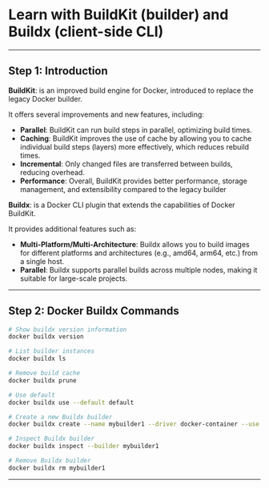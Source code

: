 # Learn with BuildKit (builder) and Buildx (client-side CLI)

---

## Step 1: Introduction

**BuildKit**: is an improved build engine for Docker, introduced to replace the legacy Docker builder.

It offers several improvements and new features, including:
- **Parallel**: BuildKit can run build steps in parallel, optimizing build times.
- **Caching**: BuildKit improves the use of cache by allowing you to cache individual build steps (layers) more effectively, which reduces rebuild times.
- **Incremental**: Only changed files are transferred between builds, reducing overhead.
- **Performance**: Overall, BuildKit provides better performance, storage management, and extensibility compared to the legacy builder


**Buildx**: is a Docker CLI plugin that extends the capabilities of Docker BuildKit.

It provides additional features such as:
- **Multi-Platform/Multi-Architecture**: Buildx allows you to build images for different platforms and architectures (e.g., amd64, arm64, etc.) from a single host.
- **Parallel**: Buildx supports parallel builds across multiple nodes, making it suitable for large-scale projects.

---

## Step 2: Docker Buildx Commands

```bash
# Show buildx version information
docker buildx version

# List builder instances
docker buildx ls

# Remove build cache
docker buildx prune

# Use default
docker buildx use --default default

# Create a new Buildx builder
docker buildx create --name mybuilder1 --driver docker-container --use

# Inspect Buildx builder
docker buildx inspect --builder mybuilder1

# Remove Buildx builder
docker buildx rm mybuilder1
```

---

